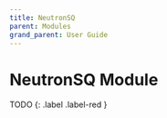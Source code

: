 ```yaml
---
title: NeutronSQ
parent: Modules
grand_parent: User Guide
---
```

# NeutronSQ Module

TODO
{: .label .label-red }
